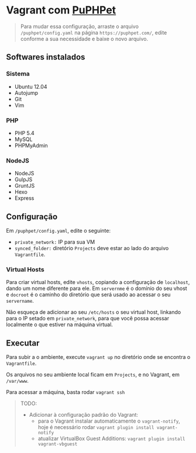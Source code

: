 # Vagrant com [PuPHPet](https://puphpet.com/)

> Para mudar essa configuração, arraste o arquivo `/puphpet/config.yaml` na página `https://puphpet.com/`, edite conforme a sua necessidade e baixe o novo arquivo.

## Softwares instalados

### Sistema
* Ubuntu 12.04
* Autojump
* Git
* Vim

### PHP
* PHP 5.4
* MySQL
* PHPMyAdmin

### NodeJS
* NodeJS
* GulpJS
* GruntJS
* Hexo
* Express

## Configuração

Em `/puphpet/config.yaml`, edite o seguinte:

* `private_network:` IP para sua VM
* `synced_folder:` diretório `Projects` deve estar ao lado do arquivo `Vagrantfile`.

### Virtual Hosts
Para criar virtual hosts, edite `vhosts`, copiando a configuração de `localhost`, dando um nome diferente para ele.
Em `servernme` é o domínio do seu vhost e `docroot` é o caminho do diretório que será usado ao acessar o seu `servername`.

Não esqueça de adicionar ao seu `/etc/hosts` o seu virtual host, linkando para o IP setado em `private_network`, para que você possa acessar localmente o que estiver na máquina virtual.

## Executar

Para subir a o ambiente, execute `vagrant up` no diretório onde se encontra o `Vagrantfile`.

Os arquivos no seu ambiente local ficam em `Projects`, e no Vagrant, em `/var/www`.

Para acessar a máquina, basta rodar `vagrant ssh`

> TODO:
> * Adicionar à configuração padrão do Vagrant:
>   * para o Vagrant instalar automaticamente o `vagrant-notify`, hoje é necessário rodar `vagrant plugin install vagrant-notify`
>   * atualizar  VirtualBox Guest Additions: `vagrant plugin install vagrant-vbguest`